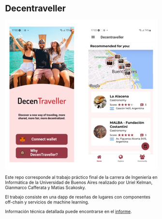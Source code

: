 # Decentraveller

![Aplicacióln móvil en react native](App.png)

Este repo corresponde al trabajo práctico final de la carrera de Ingeniería en Informática de la Universidad de Buenos Aires realizado por Uriel Kelman, Gianmarco Cafferata y Matias Scakosky.

El trabajo consiste en una dapp de reseñas de lugares con componentes off-chain y servicios de machine learning.

Información técnica detallada puede encontrarse en el [informe](Informe_TPP.pdf).
